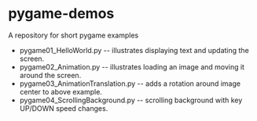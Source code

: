 # pygame-demos
A repository for short pygame examples

* pygame01_HelloWorld.py -- illustrates displaying text and updating the screen.
* pygame02_Animation.py -- illustrates loading an image and moving it around the screen.
* pygame03_AnimationTranslation.py -- adds a rotation around image center to above example.
* pygame04_ScrollingBackground.py -- scrolling background with key UP/DOWN speed changes.

